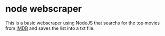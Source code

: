 # node webscraper

This is a basic webscraper using NodeJS that searchs for the top movies from [IMDB](http://www.imdb.com/chart/moviemeter) and saves the list into a txt file.

